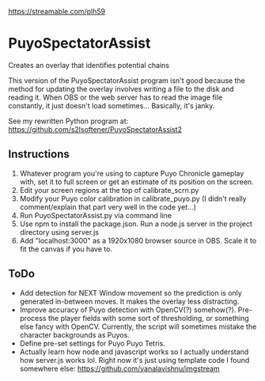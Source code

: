 https://streamable.com/plh59

# PuyoSpectatorAssist
Creates an overlay that identifies potential chains

This version of the PuyoSpectatorAssist program isn't good because the method for updating the overlay involves writing a file to the disk and reading it. When OBS or the web server has to read the image file constantly, it just doesn't load sometimes... Basically, it's janky.

See my rewritten Python program at: https://github.com/s2lsoftener/PuyoSpectatorAssist2

## Instructions
1. Whatever program you're using to capture Puyo Chronicle gameplay with, set it to full screen or get an estimate of its position on the screen.
2. Edit your screen regions at the top of calibrate_scrn.py
3. Modify your Puyo color calibration in calibrate_puyo.py (I didn't really comment/explain that part very well in the code yet...)
4. Run PuyoSpectatorAssist.py via command line
5. Use npm to install the package.json. Run a node.js server in the project directory using server.js
6. Add "localhost:3000" as a 1920x1080 browser source in OBS. Scale it to fit the canvas if you have to.

## ToDo
* Add detection for NEXT Window movement so the prediction is only generated in-between moves. It makes the overlay less distracting.
* Improve accuracy of Puyo detection with OpenCV(?) somehow(?). Pre-process the player fields with some sort of thresholding, or something else fancy with OpenCV. Currently, the script will sometimes mistake the character backgrounds as Puyos.
* Define pre-set settings for Puyo Puyo Tetris.
* Actually learn how node and javascript works so I actually understand how server.js works lol. Right now it's just using template code I found somewhere else: https://github.com/yanalavishnu/imgstream
